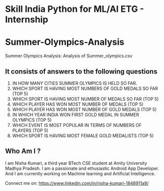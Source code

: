 # Skill India Python for ML/AI ETG - Internship
# Summer-Olympics-Analysis
Summer Olympics Analysis: Analysis of Summer_olympics.csv 

## It consists of answers to the following questions
1. IN HOW MANY CITIES SUMMER OLYMPICS IS HELD SO FAR.
2. WHICH SPORT IS HAVING MOST NUMBERS OF GOLD MEDALS SO FAR (TOP 5) 
3. WHICH SPORT IS HAVING MOST NUMBER OF MEDALS SO FAR (TOP 5) 
4. WHICH PLAYER HAS WON MOST NUMBER OF MEDALS (TOP 5) 
5. WHICH PLAYER HAS WON MOST NUMBER OF GOLD MEDALS (TOP 5) 
6. IN WHICH YEAR INDIA WON FIRST GOLD MEDAL IN SUMMER OLYMPICS (TOP 5)
7. WHICH EVENT IS MOST POPULAR IN TERMS OF NUMBERS OF PLAYERS (TOP 5) 
8. WHICH SPORT IS HAVING MOST FEMALE GOLD MEDALISTS (TOP 5) 

## Who Am I ?
I am Nisha Kumari, a third year BTech CSE student at Amity University Madhya Pradesh. I am a passionate and ethusiastic Android App Developer. And I am currently working on Machine learning and Artificial Intelligence.

Connect me on: https://www.linkedin.com/in/nisha-kumari-1848911a9/


